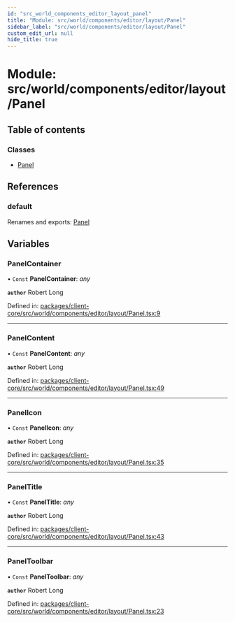```yaml
---
id: "src_world_components_editor_layout_panel"
title: "Module: src/world/components/editor/layout/Panel"
sidebar_label: "src/world/components/editor/layout/Panel"
custom_edit_url: null
hide_title: true
---
```


# Module: src/world/components/editor/layout/Panel

## Table of contents

### Classes

- [Panel](../classes/src_world_components_editor_layout_panel.panel.md)

## References

### default

Renames and exports: [Panel](../classes/src_world_components_editor_layout_panel.panel.md)

## Variables

### PanelContainer

• `Const` **PanelContainer**: *any*

**`author`** Robert Long

Defined in: [packages/client-core/src/world/components/editor/layout/Panel.tsx:9](https://github.com/xr3ngine/xr3ngine/blob/673ad6a5f/packages/client-core/src/world/components/editor/layout/Panel.tsx#L9)

___

### PanelContent

• `Const` **PanelContent**: *any*

**`author`** Robert Long

Defined in: [packages/client-core/src/world/components/editor/layout/Panel.tsx:49](https://github.com/xr3ngine/xr3ngine/blob/673ad6a5f/packages/client-core/src/world/components/editor/layout/Panel.tsx#L49)

___

### PanelIcon

• `Const` **PanelIcon**: *any*

**`author`** Robert Long

Defined in: [packages/client-core/src/world/components/editor/layout/Panel.tsx:35](https://github.com/xr3ngine/xr3ngine/blob/673ad6a5f/packages/client-core/src/world/components/editor/layout/Panel.tsx#L35)

___

### PanelTitle

• `Const` **PanelTitle**: *any*

**`author`** Robert Long

Defined in: [packages/client-core/src/world/components/editor/layout/Panel.tsx:43](https://github.com/xr3ngine/xr3ngine/blob/673ad6a5f/packages/client-core/src/world/components/editor/layout/Panel.tsx#L43)

___

### PanelToolbar

• `Const` **PanelToolbar**: *any*

**`author`** Robert Long

Defined in: [packages/client-core/src/world/components/editor/layout/Panel.tsx:23](https://github.com/xr3ngine/xr3ngine/blob/673ad6a5f/packages/client-core/src/world/components/editor/layout/Panel.tsx#L23)
